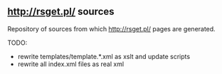 http://rsget.pl/ sources
------------------------

Repository of sources from which http://rsget.pl/ pages are generated.

TODO:

- rewrite templates/template.*.xml as xslt and update scripts
- rewrite all index.xml files as real xml
